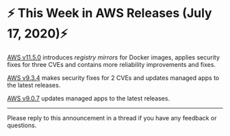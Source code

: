 # :zap: This Week in AWS Releases (July 17, 2020):zap:

[AWS v11.5.0](https://github.com/giantswarm/releases/tree/master/aws/v11.5.0) introduces _registry mirrors_ for Docker images, applies security fixes for three CVEs and contains more reliability improvements and fixes.

[AWS v9.3.4](https://github.com/giantswarm/releases/tree/master/aws/v9.3.4) makes security fixes for 2 CVEs and updates managed apps to the latest releases.

[AWS v9.0.7](https://github.com/giantswarm/releases/tree/master/aws/v9.0.7) updates managed apps to the latest releases.

---

Please reply to this announcement in a thread if you have any feedback or questions.
